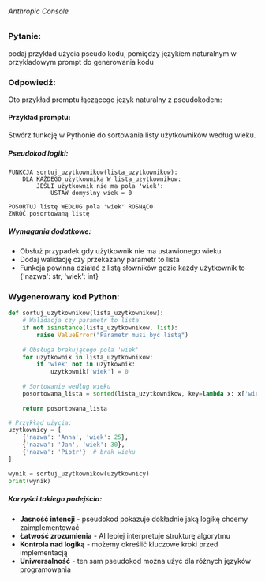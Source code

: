 
###### Anthropic Console
### Pytanie:

podaj przykład użycia pseudo kodu, pomiędzy językiem naturalnym w przykładowym prompt do generowania kodu

### Odpowiedź:

Oto przykład promptu łączącego język naturalny z pseudokodem:

#### Przykład promptu:

Stwórz funkcję w Pythonie do sortowania listy użytkowników według wieku.

##### Pseudokod logiki:
```
FUNKCJA sortuj_uzytkownikow(lista_uzytkownikow):
    DLA KAŻDEGO użytkownika W lista_uzytkownikow:
        JEŚLI użytkownik nie ma pola 'wiek':
            USTAW domyślny wiek = 0

POSORTUJ listę WEDŁUG pola 'wiek' ROSNĄCO
ZWRÓĆ posortowaną listę
```
##### Wymagania dodatkowe:
- Obsłuż przypadek gdy użytkownik nie ma ustawionego wieku
- Dodaj walidację czy przekazany parametr to lista
- Funkcja powinna działać z listą słowników gdzie każdy użytkownik to {'nazwa': str, 'wiek': int}


### Wygenerowany kod Python:
```python
def sortuj_uzytkownikow(lista_uzytkownikow):
    # Walidacja czy parametr to lista
    if not isinstance(lista_uzytkownikow, list):
        raise ValueError("Parametr musi być listą")
    
    # Obsługa brakującego pola 'wiek'
    for uzytkownik in lista_uzytkownikow:
        if 'wiek' not in uzytkownik:
            uzytkownik['wiek'] = 0
    
    # Sortowanie według wieku
    posortowana_lista = sorted(lista_uzytkownikow, key=lambda x: x['wiek'])
    
    return posortowana_lista

# Przykład użycia:
uzytkownicy = [
    {'nazwa': 'Anna', 'wiek': 25},
    {'nazwa': 'Jan', 'wiek': 30},
    {'nazwa': 'Piotr'}  # brak wieku
]

wynik = sortuj_uzytkownikow(uzytkownicy)
print(wynik)
```
##### Korzyści takiego podejścia:

- **Jasność intencji** - pseudokod pokazuje dokładnie jaką logikę chcemy zaimplementować
- **Łatwość zrozumienia** - AI lepiej interpretuje strukturę algorytmu
- **Kontrola nad logiką** - możemy określić kluczowe kroki przed implementacją
- **Uniwersalność** - ten sam pseudokod można użyć dla różnych języków programowania